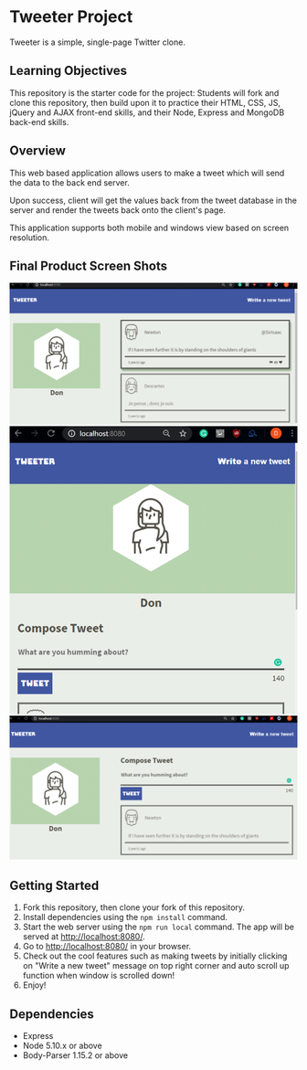 # Tweeter Project

Tweeter is a simple, single-page Twitter clone.

## Learning Objectives

This repository is the starter code for the project: Students will fork and clone this repository, then build upon it to practice their HTML, CSS, JS, jQuery and AJAX front-end skills, and their Node, Express and MongoDB back-end skills.

## Overview 

This web based application allows users to make a tweet which will send the data to the back end server.

Upon success, client will get the values back from the tweet database in the server and render the tweets back onto the client's page.

This application supports both mobile and windows view based on screen resolution.

## Final Product Screen Shots
!["screenshot of desktop view on load"](https://github.com/Don-Stevenson/tweeter/blob/master/docs/desktopLoad.PNG)
!["screenshot of mobile view on load"](https://github.com/Don-Stevenson/tweeter/blob/master/docs/mobile.PNG)
!["screenshot of create tweet"](https://github.com/Don-Stevenson/tweeter/blob/master/docs/newTweet.PNG)

## Getting Started

1. Fork this repository, then clone your fork of this repository.
2. Install dependencies using the `npm install` command.
3. Start the web server using the `npm run local` command. The app will be served at <http://localhost:8080/>.
4. Go to <http://localhost:8080/> in your browser.
5. Check out the cool features such as making tweets by initially clicking on "Write a new tweet" message on top right corner and auto scroll up function when window is scrolled down!
6. Enjoy!


## Dependencies

- Express
- Node 5.10.x or above
- Body-Parser 1.15.2 or above